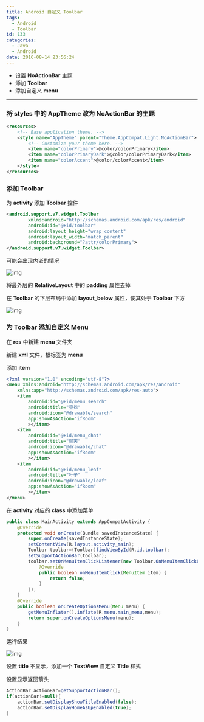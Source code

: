 ```yaml
---
title: Android 自定义 Toolbar
tags:
  - Android
  - Toolbar
id: 133
categories:
  - Java
  - Android
date: 2016-08-14 23:56:24
---
```


+ 设置 **NoActionBar** 主题
+ 添加 **Toolbar**
+ 添加自定义 **menu**

<!--more-->

---

### 将 **styles** 中的 **AppTheme** 改为 **NoActionBar** 的主题
```xml
<resources>
    <!-- Base application theme. -->
    <style name="AppTheme" parent="Theme.AppCompat.Light.NoActionBar">
        <!-- Customize your theme here. -->
        <item name="colorPrimary">@color/colorPrimary</item>
        <item name="colorPrimaryDark">@color/colorPrimaryDark</item>
        <item name="colorAccent">@color/colorAccent</item>
    </style>
</resources>
```
### 添加 **Toolbar**
为 **activity** 添加 **Toolbar** 控件

```xml
<android.support.v7.widget.Toolbar
        xmlns:android="http://schemas.android.com/apk/res/android"
        android:id="@+id/toolbar"
        android:layout_height="wrap_content"
        android:layout_width="match_parent"
        android:background="?attr/colorPrimary">
</android.support.v7.widget.Toolbar>
```
可能会出现内嵌的情况

![img](http://oiz8hjtml.bkt.clouddn.com/images/2016/08/toolbarinside.png)

将最外层的 **RelativeLayout** 中的 **padding** 属性去掉

在 **Toolbar** 的下层布局中添加 **layout_below** 属性，使其处于 **Toolbar** 下方

![img](http://oiz8hjtml.bkt.clouddn.com/images/2016/08/20160814195056.png)

### 为 **Toolbar** 添加自定义 **Menu**

在 **res** 中新建 **menu** 文件夹

新建 **xml** 文件，根标签为 **menu**

添加 **item**

```xml
<?xml version="1.0" encoding="utf-8"?>
<menu xmlns:android="http://schemas.android.com/apk/res/android"
    xmlns:app="http://schemas.android.com/apk/res-auto">
    <item
        android:id="@+id/menu_search"
        android:title="查找"
        android:icon="@drawable/search"
        app:showAsAction="ifRoom"
        ></item>
    <item
        android:id="@+id/menu_chat"
        android:title="聊天"
        android:icon="@drawable/chat"
        app:showAsAction="ifRoom"
        ></item>
    <item
        android:id="@+id/menu_leaf"
        android:title="叶子"
        android:icon="@drawable/leaf"
        app:showAsAction="ifRoom"
        ></item>
</menu>
```

在 **activity** 对应的 **class** 中添加菜单
```java
public class MainActivity extends AppCompatActivity {
    @Override
    protected void onCreate(Bundle savedInstanceState) {
        super.onCreate(savedInstanceState);
        setContentView(R.layout.activity_main);
        Toolbar toolbar=(Toolbar)findViewById(R.id.toolbar);
        setSupportActionBar(toolbar);
        toolbar.setOnMenuItemClickListener(new Toolbar.OnMenuItemClickListener() {
            @Override
            public boolean onMenuItemClick(MenuItem item) {
                return false;
            }
        });
    }
    @Override
    public boolean onCreateOptionsMenu(Menu menu) {
        getMenuInflater().inflate(R.menu.main_menu,menu);
        return super.onCreateOptionsMenu(menu);
    }
}
```

运行结果

![img](http://oiz8hjtml.bkt.clouddn.com/images/2016/08/20160814234139.png)

设置 **title** 不显示，添加一个 **TextView** 自定义 **Title** 样式

设置显示返回箭头
```java
ActionBar actionBar=getSupportActionBar();
if(actionBar!=null){
    actionBar.setDisplayShowTitleEnabled(false);
    actionBar.setDisplayHomeAsUpEnabled(true);
}
```
